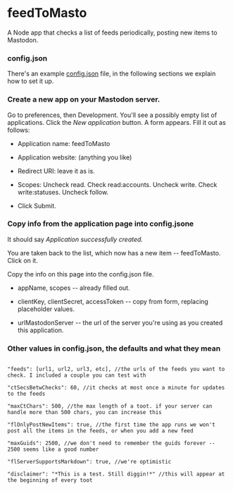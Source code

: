# feedToMasto

A Node app that checks a list of feeds periodically, posting new items to Mastodon.

### config.json

There's an example <a href="https://github.com/scripting/feedToMasto/blob/main/config.json">config.json</a> file, in the following sections we explain how to set it up. 

### Create a new app on your Mastodon server.

Go to preferences, then Development. You'll see a possibly empty list of applications. Click the <i>New application</i> button. A form appears. Fill it out as follows:

* Application name: feedToMasto

* Application website: (anything you like)

* Redirect URI: leave it as is.

* Scopes: Uncheck read. Check read:accounts. Uncheck write. Check write:statuses. Uncheck follow.

* Click Submit.

### Copy info from the application page into config.jsone

It should say <i>Application successfully created.</i>

You are taken back to the list, which now has a new item -- feedToMasto. Click on it. 

Copy the info on this page into the config.json file. 

* appName, scopes -- already filled out.

* clientKey, clientSecret, accessToken -- copy from form, replacing placeholder values.

* urlMastodonServer -- the url of the server you're using as you created this application.

### Other values in config.json, the defaults and what they mean

```

"feeds": [url1, url2, url3, etc], //the urls of the feeds you want to check. I included a couple you can test with

"ctSecsBetwChecks": 60, //it checks at most once a minute for updates to the feeds

"maxCtChars": 500, //the max length of a toot. if your server can handle more than 500 chars, you can increase this

"flOnlyPostNewItems": true, //the first time the app runs we won't post all the items in the feeds, or when you add a new feed

"maxGuids": 2500, //we don't need to remember the guids forever -- 2500 seems like a good number

"flServerSupportsMarkdown": true, //we're optimistic

"disclaimer": "*This is a test. Still diggin!*" //this will appear at the beginning of every toot

```

